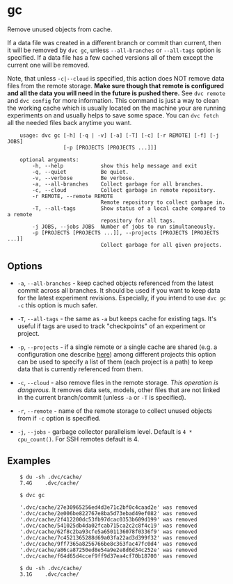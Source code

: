 # gc

Remove unused objects from cache.

If a data file was created in a different branch or commit than current, then it
will be removed by `dvc gc`, unless `--all-branches` or `--all-tags` option is
specified. If a data file has a few cached versions all of them except the
current one will be removed.

Note, that unless `-c|--cloud` is specified, this action does NOT remove data
files from the remote storage. **Make sure though that remote is configured and
all the data you will need in the future is pushed there.** See `dvc remote`
and `dvc config` for more information. This command is just a way to clean the
working cache which is usually located on the machine your are running
experiments on and usually helps to save some space. You can `dvc fetch` all
the needed files back anytime you want.

```usage
    usage: dvc gc [-h] [-q | -v] [-a] [-T] [-c] [-r REMOTE] [-f] [-j JOBS]
                  [-p [PROJECTS [PROJECTS ...]]]

    optional arguments:
        -h, --help            show this help message and exit
        -q, --quiet           Be quiet.
        -v, --verbose         Be verbose.
        -a, --all-branches    Collect garbage for all branches.
        -c, --cloud           Collect garbage in remote repository.
        -r REMOTE, --remote REMOTE
                              Remote repository to collect garbage in.
        -T, --all-tags        Show status of a local cache compared to a remote
                              repository for all tags.
        -j JOBS, --jobs JOBS  Number of jobs to run simultaneously.
        -p [PROJECTS [PROJECTS ...]], --projects [PROJECTS [PROJECTS ...]]
                              Collect garbage for all given projects.
```

## Options

* `-a`, `--all-branches` - keep cached objects referenced from the latest commit
across all branches. It should be used if you want to keep data for the latest
experiment revisions. Especially, if you intend to use `dvc gc -c` this option
is much safer.

* `-T`, `--all-tags` - the same as `-a` but keeps cache for existing tags. It's
useful if tags are used to track "checkpoints" of an experiment or project.

* `-p`, `--projects` - if a single remote or a single cache are shared (e.g. a
configuration one describe
[here](/doc/use-cases/multiple-data-scientists-on-a-single-machine)) among
different projects this option can be used to specify a list of them (each
project is a path) to keep data that is currently referenced from them.

* `-c`, `--cloud` - also remove files in the remote storage. *This operation is
dangerous.* It removes data sets, models, other files that are not linked in the
current branch/commit (unless `-a` or `-T` is specified).

* `-r`, `--remote` - name of the remote storage to collect unused objects from
if `-c` option is specified.

* `-j`, `--jobs` - garbage collector parallelism level. Default is
`4 * cpu_count()`. For SSH remotes default is 4.

## Examples

```dvc
    $ du -sh .dvc/cache/
    7.4G    .dvc/cache/

    $ dvc gc

    '.dvc/cache/27e30965256ed4d3e71c2bf0c4caad2e' was removed
    '.dvc/cache/2e006be822767e8ba5d73ebad49ef082' was removed
    '.dvc/cache/2f412200dc53fb97dcac0353b609d199' was removed
    '.dvc/cache/541025db4da02fcab715ca2c2c8f4c19' was removed
    '.dvc/cache/62f8c2ba93cfe5a6501136078f0336f9' was removed
    '.dvc/cache/7c4521365288d69a03fa22ad3d399f32' was removed
    '.dvc/cache/9ff7365a8256766be8c363fac47fc0d4' was removed
    '.dvc/cache/a86ca87250ed8e54a9e2e8d6d34c252e' was removed
    '.dvc/cache/f64d65d4ccef9ff9d37ea4cf70b18700' was removed

    $ du -sh .dvc/cache/
    3.1G    .dvc/cache/
```
